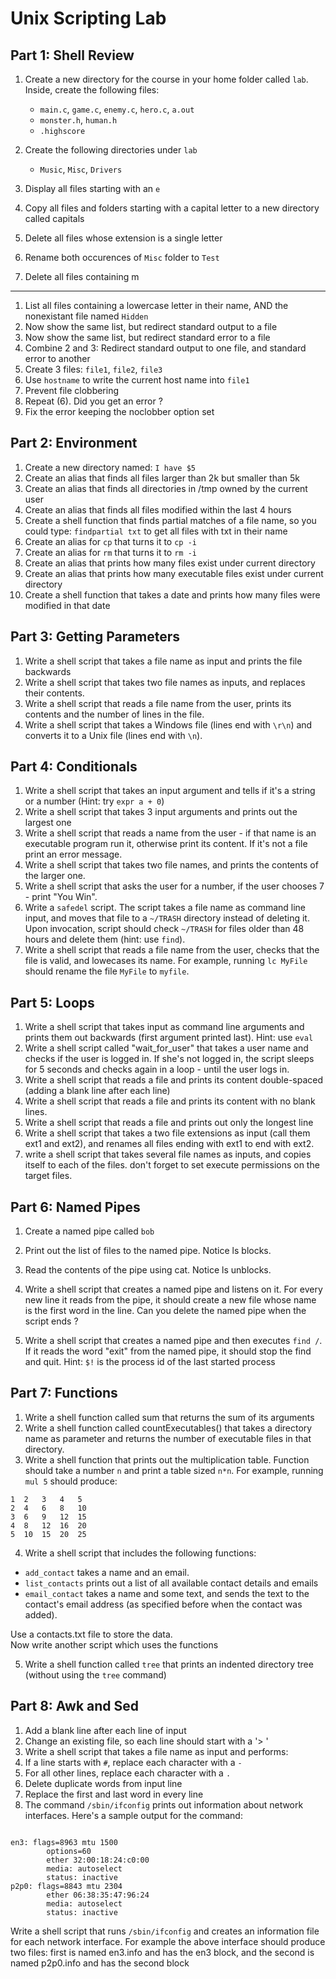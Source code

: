 # Unix Scripting Lab

## Part 1: Shell Review

1. Create a new directory for the course in your home folder called `lab`. Inside, create the following files: 
	* `main.c`, `game.c`, `enemy.c`, `hero.c`, `a.out`
	* `monster.h`, `human.h`
	* `.highscore`

2. Create the following directories under `lab`
	* `Music`, `Misc`, `Drivers`
	
2. Display all files starting with an `e`
3. Copy all files and folders starting with a capital letter to a new directory called capitals
4. Delete all files whose extension is a single letter
5. Rename both occurences of `Misc` folder to `Test`
6. Delete all files containing m

***

1. List all files containing a lowercase letter in their name, AND the nonexistant file named `Hidden`
2. Now show the same list, but redirect standard output to a file
3. Now show the same list, but redirect standard error to a file
4. Combine 2 and 3: Redirect standard output to one file, and standard error to another
5. Create 3 files: `file1`, `file2`, `file3`
6. Use `hostname` to write the current host name into `file1`
7. Prevent file clobbering
8. Repeat (6). Did you get an error ?
9. Fix the error keeping the noclobber option set

## Part 2: Environment

1. Create a new directory named: `I have $5`
2. Create an alias that finds all files larger than 2k but smaller than 5k
3. Create an alias that finds all directories in /tmp owned by the current user
4. Create an alias that finds all files modified within the last 4 hours
5. Create a shell function that finds partial matches of a file name, so you could type: `findpartial txt` to get all files with txt in their name
6. Create an alias for `cp` that turns it to `cp -i`
7. Create an alias for `rm` that turns it to `rm -i`
8. Create an alias that prints how many files exist under current directory
9. Create an alias that prints how many executable files exist under current directory
10. Create a shell function that takes a date and prints how many files were modified in that date


## Part 3: Getting Parameters

1. Write a shell script that takes a file name as input and prints the file backwards
2. Write a shell script that takes two file names as inputs, and replaces their contents.
3. Write a shell script that reads a file name from the user, prints its contents and the number of lines in the file.
4. Write a shell script that takes a Windows file (lines end with
   `\r\n`) and converts it to a Unix file (lines end with `\n`).

## Part 4: Conditionals

1. Write a shell script that takes an input argument and tells if it's a string or a number (Hint: try `expr a + 0`)
2. Write a shell script that takes 3 input arguments and prints out the largest one
3. Write a shell script that reads a name from the user - if that name is an executable program run it, otherwise print its content.
If it's not a file print an error message.
4. Write a shell script that takes two file names, and prints the contents of the larger one.
5. Write a shell script that asks the user for a number, if the user chooses 7 - print "You Win".
6. Write a `safedel` script. The script takes a file name as command line input, and moves that file to a `~/TRASH` directory instead of deleting it.   
Upon invocation, script should check `~/TRASH` for files older than 48 hours and delete them (hint: use `find`).
7. Write a shell script that reads a file name from the user, checks that the file is valid, and lowecases its name. For example, running `lc MyFile` should rename the file `MyFile` to `myfile`.

## Part 5: Loops
1. Write a shell script that takes input as command line arguments and
prints them out backwards (first argument printed last). Hint: use `eval`
2. Write a shell script called "wait_for_user" that takes a user name and checks if the user is logged in. If she's not logged in, the script sleeps for 5 seconds and checks again in a loop - until the user logs in.
3. Write a shell script that reads a file and prints its content double-spaced (adding a blank line after each line)
4. Write a shell script that reads a file and prints its content with no blank lines.
5. Write a shell script that reads a file and prints out only the longest line
6. Write a shell script that takes a two file extensions as input (call them ext1 and ext2), and renames all files ending with ext1 to end with ext2. 
7. write a shell script that takes several file names as inputs, and copies itself to each of the files. don't forget to set execute permissions on the target files.


## Part 6: Named Pipes
1. Create a named pipe called `bob`
2. Print out the list of files to the named pipe. Notice ls blocks.
3. Read the contents of the pipe using cat. Notice ls unblocks.
4. Write a shell script that creates a named pipe and listens on it. For
   every new line it reads from the pipe, it should create a new file
whose name is the first word in the line.
Can you delete the named pipe when the script ends ?

5. Write a shell script that creates a named pipe and then executes
   `find /`. If it reads the word "exit" from the named pipe, it should
stop the find and quit.
Hint: `$!` is the process id of the last started process

 
## Part 7: Functions

1. Write a shell function called sum that returns the sum of its arguments
2. Write a shell function called countExecutables() that takes a directory name as parameter and returns the number of executable files in that directory.
3. Write a shell function that prints out the multiplication table. Function should take a number `n` and print a table sized `n*n`.
For example, running `mul 5` should produce:

```
1  2   3   4   5
2  4   6   8   10
3  6   9   12  15
4  8   12  16  20
5  10  15  20  25
```

4. Write a shell script that includes the following functions:
  - `add_contact` takes a name and an email.  
  - `list_contacts` prints out a list of all available contact details and
emails
  - `email_contact` takes a name and some text, and sends the text to the contact's email address (as specified before when the contact was added).  

Use a contacts.txt file to store the data.   
Now write another script which uses the functions

5. Write a shell function called `tree` that prints an indented directory tree (without using the `tree` command)

## Part 8: Awk and Sed

1. Add a blank line after each line of input
6. Change an existing file, so each line should start with a '> '
7. Write a shell script that takes a file name as input and performs:
  1. If a line starts with `#`, replace each character with a `-`
  2. For all other lines, replace each character with a `.`
8. Delete duplicate words from input line
9. Replace the first and last word in every line
10. The command `/sbin/ifconfig` prints out information about network interfaces. Here's a sample output for the command:
<pre><code>
en3: flags=8963<UP,BROADCAST,SMART,RUNNING,PROMISC,SIMPLEX,MULTICAST> mtu 1500
        options=60<TSO4,TSO6>
        ether 32:00:18:24:c0:00
        media: autoselect <full-duplex>
        status: inactive
p2p0: flags=8843<UP,BROADCAST,RUNNING,SIMPLEX,MULTICAST> mtu 2304
        ether 06:38:35:47:96:24
        media: autoselect
        status: inactive
</pre></code>
Write a shell script that runs `/sbin/ifconfig` and creates an information file for each network interface. For example
the above interface should produce two files: first is named en3.info and has the en3 block, and the second is named p2p0.info and has the second block

